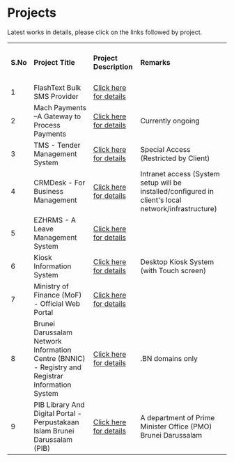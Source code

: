 # Projects
Latest works in details, please click on the links followed by project.

<table width="100%" class="table table-striped">
 <tr>
 <td><h4>S.No</h4></td>
 <td><h4>Project Title</h4></td>
 <td><h4>Project Description</h4></td>
 <td><h4>Remarks</h4></td>
 
 </tr>
 
 <tr>
 <td>1</td>
 <td>FlashText Bulk SMS Provider</td>
 <td><a href="https://github.com/saidasoft/projects/tree/master/flashtext">Click here for details</a></td>
 <td>&nbsp;</td>
 </tr>
 
 <tr>
 <td>2</td>
 <td>Mach Payments –A Gateway to Process Payments</td>
 <td><a href="https://github.com/saidasoft/projects/tree/master/machpayments">Click here for details</a></td>
 <td>Currently ongoing</td>
 </tr>
 
 <tr>
 <td>3</td>
 <td>TMS - Tender Management System</td>
 <td><a href="https://github.com/saidasoft/projects/tree/master/tms">Click here for details</a></td>
 <td>Special Access (Restricted by Client)</td>
 </tr>
 
 <tr>
 <td>4</td>
 <td>CRMDesk - For Business Management</td>
 <td><a href="https://github.com/saidasoft/projects/tree/master/crmdesk">Click here for details</a></td>
 <td>Intranet access (System setup will be installed/configured in client's local network/infrastructure)</td>
 </tr>
 
 <tr>
 <td>5</td>
 <td>EZHRMS - A Leave Management System</td>
 <td><a href="https://github.com/saidasoft/projects/tree/master/ezhrms">Click here for details</a></td>
 <td>&nbsp;</td>
 </tr>
 
 <tr>
 <td>6</td>
 <td>Kiosk Information System </td>
 <td><a href="https://github.com/saidasoft/projects/tree/master/kiosk">Click here for details</a></td>
 <td>Desktop Kiosk System (with Touch screen)</td>
 </tr>
 
 <tr>
 <td>7</td>
 <td>Ministry of Finance (MoF) - Official Web Portal</td>
 <td><a href="https://github.com/saidasoft/projects/tree/master/mof">Click here for details</a></td>
 <td>&nbsp;</td>
 </tr>
 
  
 <tr>
 <td>8</td>
 <td>Brunei Darussalam Network Information Centre   (BNNIC) - Registry and Registrar Information System</td>
 <td><a href="https://github.com/saidasoft/projects/tree/master/bnnic">Click here for details</a></td>
 <td>.BN domains only</td>
 </tr>
 
 <tr>
 <td>9</td>
 <td>PIB Library And Digital Portal  - Perpustakaan Islam Brunei Darussalam (PIB)</td>
 <td>
	<a href="https://github.com/saidasoft/projects/tree/master/pib">Click here for details</a>
 </td>
 <td> A department of Prime Minister Office (PMO) Brunei Darussalam</td>
 </tr>
 
 
 
</table>
